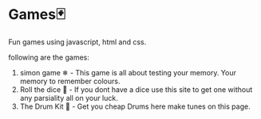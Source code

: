 # Games🃏
Fun games using javascript, html and css.

following are the games:
1. simon game ❄ - This game is all about testing your memory. Your memory to remember colours.
2. Roll the dice 🎲 - If you dont have a dice use this site to get one without any parsiality all on your luck.
3. The Drum Kit 🥁 - Get you cheap Drums here make tunes on this page.

